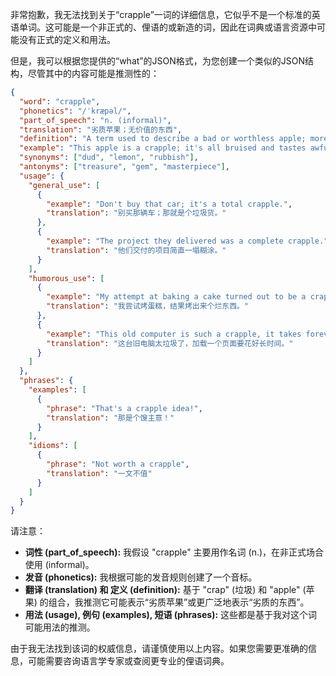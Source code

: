 非常抱歉，我无法找到关于“crapple”一词的详细信息，它似乎不是一个标准的英语单词。这可能是一个非正式的、俚语的或新造的词，因此在词典或语言资源中可能没有正式的定义和用法。

但是，我可以根据您提供的“what”的JSON格式，为您创建一个类似的JSON结构，尽管其中的内容可能是推测性的：

```json
{
  "word": "crapple",
  "phonetics": "/ˈkræpəl/",
  "part_of_speech": "n. (informal)",
  "translation": "劣质苹果；无价值的东西",
  "definition": "A term used to describe a bad or worthless apple; more generally, something of poor quality or value.",
  "example": "This apple is a crapple; it's all bruised and tastes awful.",
  "synonyms": ["dud", "lemon", "rubbish"],
  "antonyms": ["treasure", "gem", "masterpiece"],
  "usage": {
    "general_use": [
      {
        "example": "Don't buy that car; it's a total crapple.",
        "translation": "别买那辆车；那就是个垃圾货。"
      },
      {
        "example": "The project they delivered was a complete crapple.",
        "translation": "他们交付的项目简直一塌糊涂。"
      }
    ],
    "humorous_use": [
      {
        "example": "My attempt at baking a cake turned out to be a crapple.",
        "translation": "我尝试烤蛋糕，结果烤出来个烂东西。"
      },
      {
        "example": "This old computer is such a crapple, it takes forever to load a page.",
        "translation": "这台旧电脑太垃圾了，加载一个页面要花好长时间。"
      }
    ]
  },
  "phrases": {
    "examples": [
      {
        "phrase": "That's a crapple idea!",
        "translation": "那是个馊主意！"
      }
    ],
    "idioms": [
      {
        "phrase": "Not worth a crapple",
        "translation": "一文不值"
      }
    ]
  }
}
```

请注意：

*   **词性 (part\_of\_speech):** 我假设 "crapple" 主要用作名词 (n.)，在非正式场合使用 (informal)。
*   **发音 (phonetics):**  我根据可能的发音规则创建了一个音标。
*   **翻译 (translation) 和 定义 (definition):** 基于 "crap" (垃圾) 和 "apple" (苹果) 的组合，我推测它可能表示“劣质苹果”或更广泛地表示“劣质的东西”。
*   **用法 (usage), 例句 (examples), 短语 (phrases):**  这些都是基于我对这个词可能用法的推测。

由于我无法找到该词的权威信息，请谨慎使用以上内容。如果您需要更准确的信息，可能需要咨询语言学专家或查阅更专业的俚语词典。 